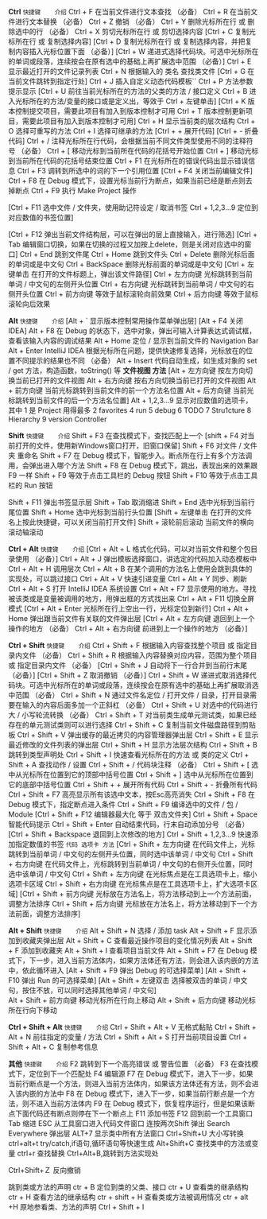 **Ctrl**
`快捷键	介绍`
Ctrl + F	在当前文件进行文本查找 （必备）
Ctrl + R	在当前文件进行文本替换 （必备）
Ctrl + Z	撤销 （必备）
Ctrl + Y	删除光标所在行 或 删除选中的行 （必备）
Ctrl + X	剪切光标所在行 或 剪切选择内容
[Ctrl + C	复制光标所在行 或 复制选择内容]
[Ctrl + D	复制光标所在行 或 复制选择内容，并把复制内容插入光标位置下面 （必备）]
[Ctrl + W	递进式选择代码块。可选中光标所在的单词或段落，连续按会在原有选中的基础上再扩展选中范围 （必备）]
Ctrl + E	显示最近打开的文件记录列表
Ctrl + N	根据输入的 类名 查找类文件
[Ctrl + G	在当前文件跳转到指定行处]
Ctrl + J	插入自定义动态代码模板``
Ctrl + P	方法参数提示显示
[Ctrl + U	前往当前光标所在的方法的父类的方法 / 接口定义
Ctrl + B	进入光标所在的方法/变量的接口或是定义出，等效于 Ctrl + 左键单击]
[Ctrl + K	版本控制提交项目，需要此项目有加入到版本控制才可用
Ctrl + T	版本控制更新项目，需要此项目有加入到版本控制才可用]
Ctrl + H	显示当前类的层次结构
Ctrl + O	选择可重写的方法
Ctrl + I	选择可继承的方法
[Ctrl + +	展开代码]
[Ctrl + -	折叠代码]
Ctrl + /	注释光标所在行代码，会根据当前不同文件类型使用不同的注释符号 （必备）
Ctrl + [	移动光标到当前所在代码的花括号开始位置
Ctrl + ]	移动光标到当前所在代码的花括号结束位置
Ctrl + F1	在光标所在的错误代码出显示错误信息
Ctrl + F3	调转到所选中的词的下一个引用位置
[Ctrl + F4	关闭当前编辑文件]
Ctrl + F8	在 Debug 模式下，设置光标当前行为断点，如果当前已经是断点则去掉断点
Ctrl + F9	执行 Make Project 操作

[Ctrl + F11	选中文件 / 文件夹，使用助记符设定 / 取消书签
Ctrl + 1,2,3...9	定位到对应数值的书签位置]

[Ctrl + F12	弹出当前文件结构层，可以在弹出的层上直接输入，进行筛选]
[Ctrl + Tab	编辑窗口切换，如果在切换的过程又加按上delete，则是关闭对应选中的窗口]
Ctrl + End	跳到文件尾
Ctrl + Home	跳到文件头
Ctrl + Delete	删除光标后面的单词或是中文句
Ctrl + BackSpace	删除光标前面的单词或是中文句
[Ctrl + 左键单击	在打开的文件标题上，弹出该文件路径]
Ctrl + 左方向键	光标跳转到当前单词 / 中文句的左侧开头位置
Ctrl + 右方向键	光标跳转到当前单词 / 中文句的右侧开头位置
Ctrl + 前方向键	等效于鼠标滚轮向前效果
Ctrl + 后方向键	等效于鼠标滚轮向后效果


**Alt**
`快捷键	介绍`
[Alt + `	显示版本控制常用操作菜单弹出层]
[Alt + F4    关闭IDEA]
Alt + F8	在 Debug 的状态下，选中对象，弹出可输入计算表达式调试框，查看该输入内容的调试结果
Alt + Home	定位 / 显示到当前文件的 Navigation Bar
Alt + Enter	IntelliJ IDEA 根据光标所在问题，提供快速修复选择，光标放在的位置不同提示的结果也不同 （必备）
Alt + Insert	代码自动生成，如生成对象的 set / get 方法，构造函数，toString() 等
**文件视图 方法**
[Alt + 左方向键	按左方向切换当前已打开的文件视图
Alt + 右方向键	按右方向切换当前已打开的文件视图
Alt + 前方向键	当前光标跳转到当前文件的前一个方法名位置
Alt + 后方向键	当前光标跳转到当前文件的后一个方法名位置]
Alt + 1,2,3...9	显示对应数值的选项卡，其中 1 是 Project 用得最多
2 favorites  4 run  5 debug 6 TODO 7 Stru1cture 8 Hierarchy 9 version Controller


**Shift**
`快捷键	介绍`
Shift + F3	在查找模式下，查找匹配上一个
[shift + F4	对当前打开的文件，使用新Windows窗口打开，旧窗口保留]
Shift + F6	对文件 / 文件夹 重命名
Shift + F7	在 Debug 模式下，智能步入。断点所在行上有多个方法调用，会弹出进入哪个方法
Shift + F8	在 Debug 模式下，跳出，表现出来的效果跟 F9 一样
Shift + F9	等效于点击工具栏的 Debug 按钮
Shift + F10	等效于点击工具栏的 Run 按钮

Shift + F11	弹出书签显示层
Shift + Tab	取消缩进
Shift + End	选中光标到当前行尾位置
Shift + Home	选中光标到当前行头位置
[Shift + 左键单击	在打开的文件名上按此快捷键，可以关闭当前打开文件]
Shift + 滚轮前后滚动	当前文件的横向滚动轴滚动


**Ctrl + Alt**
`快捷键	介绍`
[Ctrl + Alt + L	格式化代码，可以对当前文件和整个包目录使用 （必备）]
Ctrl + Alt + J	弹出模板选择窗口，讲选定的代码加入动态模板中
Ctrl + Alt + H	调用层次
Ctrl + Alt + B	在某个调用的方法名上使用会跳到具体的实现处，可以跳过接口
Ctrl + Alt + V	快速引进变量
Ctrl + Alt + Y	同步、刷新
Ctrl + Alt + S	打开 IntelliJ IDEA 系统设置
Ctrl + Alt + F7	显示使用的地方。寻找被该类或是变量被调用的地方，用弹出框的方式找出来
Ctrl + Alt + F11	切换全屏模式
[Ctrl + Alt + Enter	光标所在行上空出一行，光标定位到新行]
Ctrl + Alt + Home	弹出跟当前文件有关联的文件弹出层
[Ctrl + Alt + 左方向键	  退回到上一个操作的地方 （必备）
Ctrl + Alt + 右方向键	  前进到上一个操作的地方 （必备）]



**Ctrl + Shift**
`快捷键	介绍`
Ctrl + Shift + F	根据输入内容查找整个项目 或 指定目录内文件 （必备）
Ctrl + Shift + R	根据输入内容替换对应内容，范围为整个项目 或 指定目录内文件 （必备）
[Ctrl + Shift + J	自动将下一行合并到当前行末尾 （必备）]
[Ctrl + Shift + Z	取消撤销 （必备）]
Ctrl + Shift + W	递进式取消选择代码块。可选中光标所在的单词或段落，连续按会在原有选中的基础上再扩展取消选中范围 （必备）
Ctrl + Shift + N	通过文件名定位 / 打开文件 / 目录，打开目录需要在输入的内容后面多加一个正斜杠 （必备）
Ctrl + Shift + U	对选中的代码进行大 / 小写轮流转换 （必备）
Ctrl + Shift + T	对当前类生成单元测试类，如果已经存在的单元测试类则可以进行选择
Ctrl + Shift + C	复制当前文件磁盘路径到剪贴板
Ctrl + Shift + V	弹出缓存的最近拷贝的内容管理器弹出层
Ctrl + Shift + E	显示最近修改的文件列表的弹出层
Ctrl + Shift + H	显示方法层次结构
Ctrl + Shift + B	跳转到类型声明处
Ctrl + Shift + I	快速查看光标所在的方法 或 类的定义
Ctrl + Shift + A	查找动作 / 设置
Ctrl + Shift + /	代码块注释 （必备）
Ctrl + Shift + [	选中从光标所在位置到它的顶部中括号位置
Ctrl + Shift + ]	选中从光标所在位置到它的底部中括号位置
Ctrl + Shift + +	展开所有代码
Ctrl + Shift + -	折叠所有代码
Ctrl + Shift + F7	高亮显示所有该选中文本，按Esc高亮消失
Ctrl + Shift + F8	在 Debug 模式下，指定断点进入条件	Ctrl + Shift + F9	编译选中的文件 / 包 / Module
[Ctrl + Shift + F12	编辑器最大化   等于 双击文件夹]
Ctrl + Shift + Space	智能代码提示
Ctrl + Shift + Enter	自动结束代码，行末自动添加分号 （必备）
[Ctrl + Shift + Backspace	退回到上次修改的地方]
Ctrl + Shift + 1,2,3...9	快速添加指定数值的书签
`代码 选项卡 方法`
[Ctrl + Shift + 左方向键	在代码文件上，光标跳转到当前单词 / 中文句的左侧开头位置，同时选中该单词 / 中文句
Ctrl + Shift + 右方向键	在代码文件上，光标跳转到当前单词 / 中文句的右侧开头位置，同时选中该单词 / 中文句
Ctrl + Shift + 左方向键	在光标焦点是在工具选项卡上，缩小选项卡区域
Ctrl + Shift + 右方向键	在光标焦点是在工具选项卡上，扩大选项卡区域]
[Ctrl + Shift + 前方向键	光标放在方法名上，将方法移动到上一个方法前面，调整方法排序
Ctrl + Shift + 后方向键	光标放在方法名上，将方法移动到下一个方法前面，调整方法排序]


**Alt + Shift**
`快捷键	介绍`
Alt + Shift + N	选择 / 添加 task
Alt + Shift + F	显示添加到收藏夹弹出层
Alt + Shift + C	查看最近操作项目的变化情况列表
Alt + Shift + F	添加到收藏夹
Alt + Shift + I	查看项目当前文件
Alt + Shift + F7	在 Debug 模式下，下一步，进入当前方法体内，如果方法体还有方法，则会进入该内嵌的方法中，依此循环进入
[Alt + Shift + F9	弹出 Debug 的可选择菜单]
[Alt + Shift + F10	弹出 Run 的可选择菜单]
[Alt + Shift + 左键双击	选择被双击的单词 / 中文句，按住不放，可以同时选择其他单词 / 中文句]  
Alt + Shift + 前方向键	移动光标所在行向上移动
Alt + Shift + 后方向键	移动光标所在行向下移动



**Ctrl + Shift + Alt**
`快捷键	介绍`
Ctrl + Shift + Alt + V	无格式黏贴
Ctrl + Shift + Alt + N	前往指定的变量 / 方法
Ctrl + Shift + Alt + S	打开当前项目设置
Ctrl + Shift + Alt + C	复制参考信息


**其他**
`快捷键	介绍`
F2	跳转到下一个高亮错误 或 警告位置 （必备）
F3	在查找模式下，定位到下一个匹配处
F4	编辑源
F7	在 Debug 模式下，进入下一步，如果当前行断点是一个方法，则进入当前方法体内，如果该方法体还有方法，则不会进入该内嵌的方法中
F8	在 Debug 模式下，进入下一步，如果当前行断点是一个方法，则不进入当前方法体内
F9	在 Debug 模式下，恢复程序运行，但是如果该断点下面代码还有断点则停在下一个断点上
F11	添加书签
F12	回到前一个工具窗口
Tab	缩进
ESC	从工具窗口进入代码文件窗口
连按两次Shift	弹出 Search Everywhere 弹出层
ALT+7 显示类中所有方法窗口
Ctrl+Shift+U 大小写转换
ctrl+alt+t try/catch,if语句,循环语句等快速生成
Alt+Shift+C  查找类中的方法或变量
ctrl+r  查找替换
Ctrl+Alt+B,跳转到方法实现处

Ctrl+Shift+Ｚ 反向撤销





跳到类或方法的声明         ctr + B
定位到类的父类、接口     ctr + U
查看类的继承结构             ctr + H
查看方法的继承结构          ctr + shift + H
查看类或方法被调用情况  ctr + alt +H 
原地参看类、方法的声明 Ctrl + Shift + I
